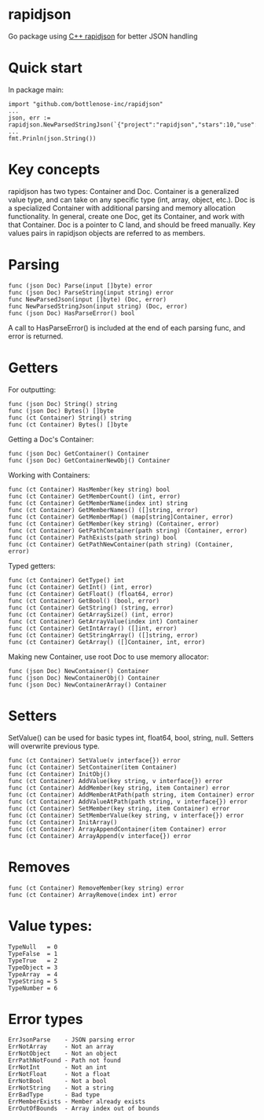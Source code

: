 # rapidjson

Go package using [C++ rapidjson](https://github.com/miloyip/rapidjson) for better JSON handling 

# Quick start

In package main:

    import "github.com/bottlenose-inc/rapidjson"
    ...
    json, err := rapidjson.NewParsedStringJson(`{"project":"rapidjson","stars":10,"use":"everywhere"}`)
    ...
    fmt.Prinln(json.String())

# Key concepts

rapidjson has two types: Container and Doc. Container is a generalized value type, and can take on any specific type (int, array, object, etc.). Doc is a specialized Container with additional parsing and memory allocation functionality. In general, create one Doc, get its Container, and work with that Container. Doc is a pointer to C land, and should be freed manually. Key values pairs in rapidjson objects are referred to as members.

# Parsing

    func (json Doc) Parse(input []byte) error
    func (json Doc) ParseString(input string) error
    func NewParsedJson(input []byte) (Doc, error)
    func NewParsedStringJson(input string) (Doc, error)
    func (json Doc) HasParseError() bool

A call to HasParseError() is included at the end of each parsing func, and error is returned.

# Getters

For outputting:

    func (json Doc) String() string
    func (json Doc) Bytes() []byte
    func (ct Container) String() string
    func (ct Container) Bytes() []byte

Getting a Doc's Container:

    func (json Doc) GetContainer() Container 
    func (json Doc) GetContainerNewObj() Container

Working with Containers:

    func (ct Container) HasMember(key string) bool
    func (ct Container) GetMemberCount() (int, error)
    func (ct Container) GetMemberName(index int) string
    func (ct Container) GetMemberNames() ([]string, error)
    func (ct Container) GetMemberMap() (map[string]Container, error) 
    func (ct Container) GetMember(key string) (Container, error)
    func (ct Container) GetPathContainer(path string) (Container, error)
    func (ct Container) PathExists(path string) bool
    func (ct Container) GetPathNewContainer(path string) (Container, error)

Typed getters:

    func (ct Container) GetType() int
    func (ct Container) GetInt() (int, error)
    func (ct Container) GetFloat() (float64, error)
    func (ct Container) GetBool() (bool, error)
    func (ct Container) GetString() (string, error)
    func (ct Container) GetArraySize() (int, error)
    func (ct Container) GetArrayValue(index int) Container
    func (ct Container) GetIntArray() ([]int, error)
    func (ct Container) GetStringArray() ([]string, error)
    func (ct Container) GetArray() ([]Container, int, error)

Making new Container, use root Doc to use memory allocator:

    func (json Doc) NewContainer() Container
    func (json Doc) NewContainerObj() Container
    func (json Doc) NewContainerArray() Container

# Setters

SetValue() can be used for basic types int, float64, bool, string, null. Setters will overwrite previous type.

    func (ct Container) SetValue(v interface{}) error
    func (ct Container) SetContainer(item Container)
    func (ct Container) InitObj()
    func (ct Container) AddValue(key string, v interface{}) error
    func (ct Container) AddMember(key string, item Container) error
    func (ct Container) AddMemberAtPath(path string, item Container) error
    func (ct Container) AddValueAtPath(path string, v interface{}) error
    func (ct Container) SetMember(key string, item Container) error
    func (ct Container) SetMemberValue(key string, v interface{}) error 
    func (ct Container) InitArray()
    func (ct Container) ArrayAppendContainer(item Container) error
    func (ct Container) ArrayAppend(v interface{}) error

# Removes

    func (ct Container) RemoveMember(key string) error
    func (ct Container) ArrayRemove(index int) error

# Value types:

	TypeNull   = 0
	TypeFalse  = 1
	TypeTrue   = 2
	TypeObject = 3
	TypeArray  = 4
	TypeString = 5
	TypeNumber = 6

# Error types

	ErrJsonParse    - JSON parsing error
	ErrNotArray     - Not an array
	ErrNotObject    - Not an object
	ErrPathNotFound - Path not found
	ErrNotInt       - Not an int
	ErrNotFloat     - Not a float
	ErrNotBool      - Not a bool
	ErrNotString    - Not a string
	ErrBadType      - Bad type
	ErrMemberExists - Member already exists
	ErrOutOfBounds  - Array index out of bounds
